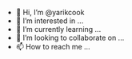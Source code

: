- 👋 Hi, I’m @yarikcook
- 👀 I’m interested in ...
- 🌱 I’m currently learning ...
- 💞️ I’m looking to collaborate on ...
- 📫 How to reach me ...

<!---
yarikcook/yarikcook is a ✨ special ✨ repository because its `README.md` (this file) appears on your GitHub profile.
You can click the Preview link to take a look at your changes.
--->
